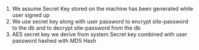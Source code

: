1. We assume Secret Key stored on the machine has been generated while user signed up
2. We use secret key along with user password to encrypt site-password to the db and to decrypt site-password from the db
3. AES secret key we derive from system Secret key combined with user password hashed with MD5 Hash

